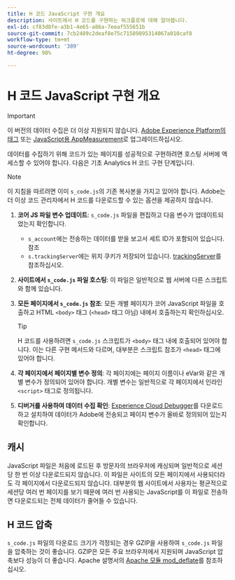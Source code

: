 ```yaml
---
title: H 코드 JavaScript 구현 개요
description: 사이트에서 H 코드를 구현하는 워크플로에 대해 알아봅니다.
exl-id: cf83d8fe-a3b1-4e65-a86a-7eeaf555651b
source-git-commit: 7cb2489c2deaf8e75c71589895314067a010caf8
workflow-type: tm+mt
source-wordcount: '389'
ht-degree: 98%

---
```


# H 코드 JavaScript 구현 개요

>[!IMPORTANT]
>
>이 버전의 데이터 수집은 더 이상 지원되지 않습니다. [Adobe Experience Platform의 태그](../../launch/overview.md) 또는 [JavaScript용 AppMeasurement](../overview.md)로 업그레이드하십시오.

데이터를 수집하기 위해 코드가 있는 페이지를 성공적으로 구현하려면 호스팅 서버에 액세스할 수 있어야 합니다. 다음은 기초 Analytics H 코드 구현 단계입니다.

>[!NOTE]
>
>이 지침을 따르려면 이미 `s_code.js`의 기존 복사본을 가지고 있어야 합니다. Adobe는 더 이상 코드 관리자에서 H 코드를 다운로드할 수 있는 옵션을 제공하지 않습니다.

1. **코어 JS 파일 변수 업데이트**: `s_code.js` 파일을 편집하고 다음 변수가 업데이트되었는지 확인합니다.
   * `s_account`에는 전송하는 데이터를 받을 보고서 세트 ID가 포함되어 있습니다. 참조
   * `s.trackingServer`에는 위치 쿠키가 저장되어 있습니다. [trackingServer](../../vars/config-vars/trackingserver.md)를 참조하십시오.
1. **사이트에서 `s_code.js` 파일 호스팅**: 이 파일은 일반적으로 웹 서버에 다른 스크립트와 함께 있습니다.
1. **모든 페이지에서 `s_code.js` 참조**: 모든 개별 페이지가 코어 JavaScript 파일을 호출하고 HTML `<body>` 태그 (`<head>` 태그 아님) 내에서 호출하는지 확인하십시오.

   >[!TIP]
   >
   >H 코드를 사용하려면 `s_code.js` 스크립트가 `<body>` 태그 내에 호출되어 있어야 합니다. 이는 다른 구현 메서드와 다르며, 대부분은 스크립트 참조가 `<head>` 태그에 있어야 합니다.
1. **각 페이지에서 페이지별 변수 정의**: 각 페이지에는 페이지 이름이나 eVar와 같은 개별 변수가 정의되어 있어야 합니다. 개별 변수는 일반적으로 각 페이지에서 인라인 `<script>` 태그로 정의됩니다.
1. **디버거를 사용하여 데이터 수집 확인**: [Experience Cloud Debugger](../../validate/debugger.md)를 다운로드하고 설치하여 데이터가 Adobe에 전송되고 페이지 변수가 올바로 정의되어 있는지 확인합니다.

## 캐시

JavaScript 파일은 처음에 로드된 후 방문자의 브라우저에 캐싱되며 일반적으로 세션당 한 번 이상 다운로드되지 않습니다. 이 파일은 사이트의 모든 페이지에서 사용되더라도 각 페이지에서 다운로드되지 않습니다. 대부분의 웹 사이트에서 사용자는 평균적으로 세션당 여러 번 페이지를 보기 때문에 여러 번 사용되는 JavaScript를 이 파일로 전송하면 다운로드되는 전체 데이터가 줄어들 수 있습니다.

## H 코드 압축

`s_code.js` 파일의 다운로드 크기가 걱정되는 경우 GZIP을 사용하여 `s_code.js` 파일을 압축하는 것이 좋습니다. GZIP은 모든 주요 브라우저에서 지원되며 JavaScript 압축보다 성능이 더 좋습니다. Apache 설명서의 [Apache 모듈 mod_deflate](https://httpd.apache.org/docs/current/mod/mod_deflate.html)를 참조하십시오.
